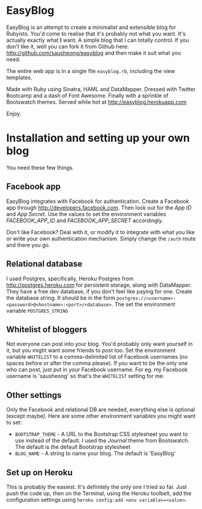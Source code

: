# EasyBlog

EasyBlog is an attempt to create a minimalist and extensible blog for Rubyists. You'd come to realise that it's probably not what you want. It's actually exactly what **I** want. A simple blog that I can totally control. If you don't like it, well you can fork it from Github here: http://github.com/sausheong/easyblog and then make it suit what you need. 

The entire web app is in a single file `easyblog.rb`, including the view templates. 

Made with Ruby using Sinatra, HAML and DataMapper. Dressed with Twitter Bootcamp and a dash of Font Awesome. Finally with a sprinkle of Bootswatch themes. Served while hot at http://easyblog.herokuapp.com

Enjoy.

# Installation and setting up your own blog

You need these few things.

## Facebook app

EasyBlog integrates with Facebook for authentication. Create a Facebook app through http://developers.facebook.com. Then look out for the *App ID* and *App Secret*. Use the values to set the environment variables *FACEBOOK_APP_ID* and *FACEBOOK_APP_SECRET* accordingly.

Don't like Facebook? Deal with it, or modify it to integrate with what you like or write your own authentication mechanism. Simply change the `/auth` route and there you go.

## Relational database

I used Postgres, specifically, Heroku Postgres from http://postgres.heroku.com for persistent storage, along with DataMapper. They have a free dev database, if you don't feel like paying for one. Create the database string. It should be in the form `postgres://<username>:<password>@<hostname>:<port>/<database>`. The set the environment variable `POSTGRES_STRING`
  
## Whitelist of bloggers

Not everyone can post into your blog. You'd probably only want yourself in it, but you might want some friends to post too. Set the environment variable `WHITELIST` to a comma-delimited list of Facebook usernames (no spaces before or after the comma please). If you want to be the only one who can post, just put in your Facebook username. For eg. my Facebook username is 'sausheong' so that's the `WHITELIST` setting for me.


## Other settings

Only the Facebook and relational DB are needed, everything else is optional (except maybe). Here are some other environment variables you might want to set:

* `BOOTSTRAP_THEME` - A URL to the Bootstrap CSS stylesheet you want to use instead of the default. I used the *Journal* theme from Bootswatch. The default is the default Bootstrap stylesheet
* `BLOG_NAME` - A string to name your blog. The default is 'EasyBlog'

## Set up on Heroku

This is probably the easiest. It's definitely the only one I tried so far. Just push the code up, then on the Terminal, using the Heroku toolbelt, add the configuration settings using `heroku config:add <env variable>=<value>`.
  